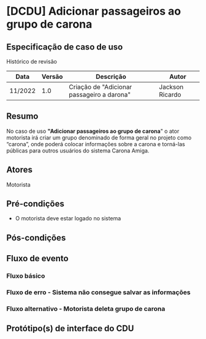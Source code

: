# [DCDU] Adicionar passageiros ao grupo de carona
## Especificação de caso de uso

Histórico de revisão

| Data | Versão | Descrição | Autor |
|--|--|--|--|
| 11/2022 | 1.0 | Criação de "Adicionar passageiro a darona" | Jackson Ricardo |


## Resumo
No caso de uso **"Adicionar passageiros ao grupo de carona**" o ator motorista irá criar um grupo denominado de forma geral no projeto como “carona”, onde poderá colocar informações sobre a carona e torná-las públicas para outros usuários do sistema Carona Amiga.

## Atores
Motorista

## Pré-condições
- O motorista deve estar logado no sistema

## Pós-condições

## Fluxo de evento
### Fluxo básico


### Fluxo de erro - Sistema não consegue salvar as informações 

### Fluxo alternativo - Motorista deleta grupo de carona



## Protótipo(s) de interface do CDU





